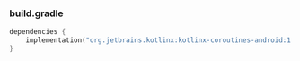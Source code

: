 ### build.gradle
```kotlin
dependencies {
    implementation("org.jetbrains.kotlinx:kotlinx-coroutines-android:1.3.9")
}
```


